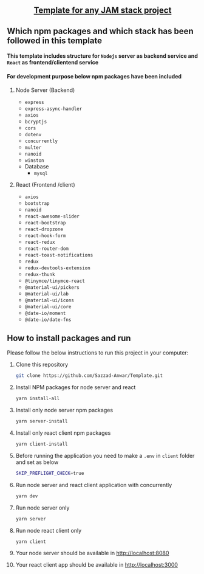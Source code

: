 <!-- PROJECT Title -->
<br />
<p align="center">
  <h2 align="center"><a href="https://github.com/Sazzad-Anwar/Template">Template for any JAM stack project</a></h2>

## Which npm packages and which stack has been followed in this template

#### This template includes structure for `Nodejs` server as backend service and `React` as frontend/clientend service

#### For development purpose below npm packages have been included

1. Node Server (Backend)
   * `express`
   * `express-async-handler`
   * `axios`
   * `bcryptjs`
   * `cors`
   * `dotenv`
   * `concurrently`
   * `multer`
   * `nanoid`
   * `winston`
   * Database
      * `mysql`

2. React (Frontend /client)
   * `axios`
   * `bootstrap`
   * `nanoid`
   * `react-awesome-slider`
   * `react-bootstrap`
   * `react-dropzone`
   * `react-hook-form`
   * `react-redux`
   * `react-router-dom`
   * `react-toast-notifications`
   * `redux`
   * `redux-devtools-extension`
   * `redux-thunk`
   * `@tinymce/tinymce-react`
   * `@material-ui/pickers`
   * `@material-ui/lab`
   * `@material-ui/icons`
   * `@material-ui/core`
   * `@date-io/moment`
   * `@date-io/date-fns`

<!-- HOW TO RUN -->
## How to install packages and run

Please follow the below instructions to run this project in your computer:

1. Clone this repository

   ```sh
   git clone https://github.com/Sazzad-Anwar/Template.git
   ```

2. Install NPM packages for node server and react

   ```sh
   yarn install-all
   ```

3. Install only node server npm packages

   ```sh
   yarn server-install
   ```

4. Install only react client npm packages

   ```sh
   yarn client-install
   ```

5. Before running the application you need to make a `.env` in `client` folder and set as below

   ```sh
   SKIP_PREFLIGHT_CHECK=true
   ```

6. Run node server and react client application with concurrently

   ```sh
   yarn dev
   ```

7. Run node server only

   ```sh
   yarn server
   ```

8. Run node react client only

   ```sh
   yarn client
   ```

9. Your node server should be available in <http://localhost:8080>
10. Your react client app should be available in <http://localhost:3000>
